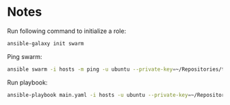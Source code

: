# Notes
Run following command to initialize a role:
```bash
ansible-galaxy init swarm
```

Ping swarm:
```bash
ansible swarm -i hosts -m ping -u ubuntu --private-key=~/Repositories/terraform-ansible-ec2/terraform-key.pem
```

Run playbook:
```bash
ansible-playbook main.yaml -i hosts -u ubuntu --private-key=~/Repositories/terraform-ansible-ec2/terraform-key.pem
```